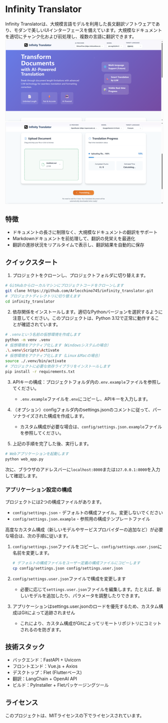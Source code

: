# Infinity Translator

Infinity Translatorは、大規模言語モデルを利用した長文翻訳ソフトウェアであり、モダンで美しいUIインターフェースを備えています。大規模なドキュメントを適切にチャンク化および前処理し、複数の言語に翻訳できます。
![image](https://github.com/Arlecchino745/infinity_translator/blob/main/img/screenshot2.png)
![image](https://github.com/Arlecchino745/infinity_translator/blob/main/img/screenshot.png)

## 特徴

- ドキュメントの長さに制限なく、大規模なドキュメントの翻訳をサポート
- Markdownドキュメントを前処理して、翻訳の見栄えを最適化
- 翻訳の進捗状況をリアルタイムで表示し、翻訳結果を自動的に保存

## クイックスタート

1. プロジェクトをクローンし、プロジェクトフォルダに切り替えます。
```bash
# GitHubからローカルマシンにプロジェクトコードをクローンします
git clone https://github.com/Arlecchino745/infinity_translator.git
# プロジェクトディレクトリに切り替えます
cd infinity_translator
```

2. 依存関係をインストールします。適切なPythonバージョンを選択するように注意してください。このプロジェクトは、Python 3.12で正常に動作することが確認されています。
```bash
# .venvという名前の仮想環境を作成します
python -m venv .venv
# 仮想環境をアクティブ化します（Windowsシステムの場合）
.\.venv\Scripts\Activate
# 仮想環境をアクティブ化します（Linux＆Macの場合）
source ./.venv/bin/activate
# プロジェクトに必要な依存ライブラリをインストールします
pip install -r requirements.txt
```

3. APIキーの構成：プロジェクトフォルダ内の`.env.example`ファイルを参照してください。
   - `.env.example`ファイルを`.env`にコピーし、APIキーを入力します。

4. （オプション）configフォルダ内のsettings.jsonのコメントに従って、パーソナライズされた構成を作成します。
   - カスタム構成が必要な場合は、`config/settings.json.example`ファイルを参照してください。

5. 上記の手順を完了した後、実行します。
```bash
# Webアプリケーションを起動します
python web_app.py
```
次に、ブラウザのアドレスバーに`localhost:8000`または`127.0.0.1:8000`を入力して確認します。

### アプリケーション設定の構成

プロジェクトには2つの構成ファイルがあります。
- `config/settings.json` - デフォルトの構成ファイル。変更しないでください
- `config/settings.json.example` - 参照用の構成テンプレートファイル

高度なカスタム構成（新しいモデルやサービスプロバイダーの追加など）が必要な場合は、次の手順に従います。

1. `config/settings.json`ファイルをコピーし、`config/settings.user.json`に名前を変更します。
   ```bash
   # デフォルトの構成ファイルをユーザー定義の構成ファイルにコピーします
   cp config/settings.json config/settings.user.json
   ```

2. `config/settings.user.json`ファイルで構成を変更します
   - 必要に応じて`settings.user.json`ファイルを編集します。たとえば、新しいモデルを追加したり、パラメータを調整したりできます。

3. アプリケーションはsettings.user.jsonのロードを優先するため、カスタム構成はGitによって追跡されません
   - これにより、カスタム構成がGitによってリモートリポジトリにコミットされるのを防ぎます。

## 技術スタック

- バックエンド：FastAPI + Uvicorn
- フロントエンド：Vue.js + Axios
- デスクトップ：Flet (Flutterベース)
- 翻訳：LangChain + OpenAI API
- ビルド：PyInstaller + Fletパッケージングツール

## ライセンス

このプロジェクトは、MITライセンスの下でライセンスされています。